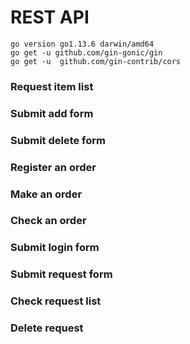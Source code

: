 # REST API
```
go version go1.13.6 darwin/amd64
go get -u github.com/gin-gonic/gin
go get -u  github.com/gin-contrib/cors
```
### Request item list
### Submit add form
### Submit delete form
### Register an order
### Make an order
### Check an order
### Submit login form
### Submit request form
### Check request list
### Delete request
